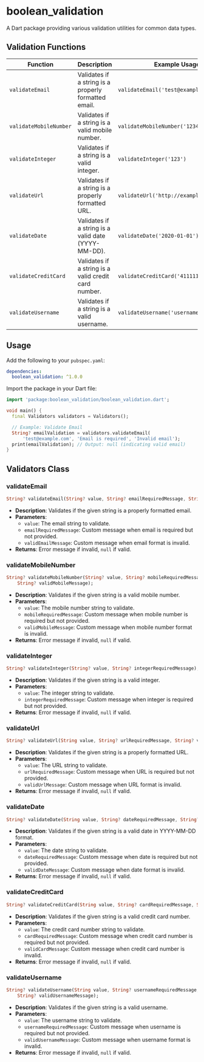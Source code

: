 # boolean_validation

A Dart package providing various validation utilities for common data types.

## Validation Functions

| Function                    | Description                                            | Example Usage                                            |
|-----------------------------|--------------------------------------------------------|----------------------------------------------------------|
| `validateEmail`             | Validates if a string is a properly formatted email.   | `validateEmail('test@example.com')`                      |
| `validateMobileNumber`      | Validates if a string is a valid mobile number.        | `validateMobileNumber('1234567890')`                     |
| `validateInteger`           | Validates if a string is a valid integer.              | `validateInteger('123')`                                 |
| `validateUrl`               | Validates if a string is a properly formatted URL.     | `validateUrl('http://example.com')`                      |
| `validateDate`              | Validates if a string is a valid date (YYYY-MM-DD).    | `validateDate('2020-01-01')`                             |
| `validateCreditCard`        | Validates if a string is a valid credit card number.   | `validateCreditCard('4111111111111111')`                 |
| `validateUsername`          | Validates if a string is a valid username.             | `validateUsername('username_123')`                       |

## Usage

Add the following to your `pubspec.yaml`:

```yaml
dependencies:
  boolean_validation: ^1.0.0
```

Import the package in your Dart file:

```dart
import 'package:boolean_validation/boolean_validation.dart';

void main() {
  final Validators validators = Validators();

  // Example: Validate Email
  String? emailValidation = validators.validateEmail(
      'test@example.com', 'Email is required', 'Invalid email');
  print(emailValidation); // Output: null (indicating valid email)
}
```

## Validators Class

### validateEmail

```dart
String? validateEmail(String? value, String? emailRequiredMessage, String? validEmailMessage);
```

- **Description**: Validates if the given string is a properly formatted email.
- **Parameters**:
    - `value`: The email string to validate.
    - `emailRequiredMessage`: Custom message when email is required but not provided.
    - `validEmailMessage`: Custom message when email format is invalid.
- **Returns**: Error message if invalid, `null` if valid.

### validateMobileNumber

```dart
String? validateMobileNumber(String? value, String? mobileRequiredMessage,
    String? validMobileMessage);
```

- **Description**: Validates if the given string is a valid mobile number.
- **Parameters**:
    - `value`: The mobile number string to validate.
    - `mobileRequiredMessage`: Custom message when mobile number is required but not provided.
    - `validMobileMessage`: Custom message when mobile number format is invalid.
- **Returns**: Error message if invalid, `null` if valid.

### validateInteger

```dart
String? validateInteger(String? value, String? integerRequiredMessage);
```

- **Description**: Validates if the given string is a valid integer.
- **Parameters**:
    - `value`: The integer string to validate.
    - `integerRequiredMessage`: Custom message when integer is required but not provided.
- **Returns**: Error message if invalid, `null` if valid.

### validateUrl

```dart
String? validateUrl(String value, String? urlRequiredMessage, String? validUrlMessage);
```

- **Description**: Validates if the given string is a properly formatted URL.
- **Parameters**:
    - `value`: The URL string to validate.
    - `urlRequiredMessage`: Custom message when URL is required but not provided.
    - `validUrlMessage`: Custom message when URL format is invalid.
- **Returns**: Error message if invalid, `null` if valid.

### validateDate

```dart
String? validateDate(String value, String? dateRequiredMessage, String? validDateMessage);
```

- **Description**: Validates if the given string is a valid date in YYYY-MM-DD format.
- **Parameters**:
    - `value`: The date string to validate.
    - `dateRequiredMessage`: Custom message when date is required but not provided.
    - `validDateMessage`: Custom message when date format is invalid.
- **Returns**: Error message if invalid, `null` if valid.

### validateCreditCard

```dart
String? validateCreditCard(String value, String? cardRequiredMessage, String? validCardMessage);
```

- **Description**: Validates if the given string is a valid credit card number.
- **Parameters**:
    - `value`: The credit card number string to validate.
    - `cardRequiredMessage`: Custom message when credit card number is required but not provided.
    - `validCardMessage`: Custom message when credit card number is invalid.
- **Returns**: Error message if invalid, `null` if valid.

### validateUsername

```dart
String? validateUsername(String value, String? usernameRequiredMessage,
    String? validUsernameMessage);
```

- **Description**: Validates if the given string is a valid username.
- **Parameters**:
    - `value`: The username string to validate.
    - `usernameRequiredMessage`: Custom message when username is required but not provided.
    - `validUsernameMessage`: Custom message when username format is invalid.
- **Returns**: Error message if invalid, `null` if valid.

